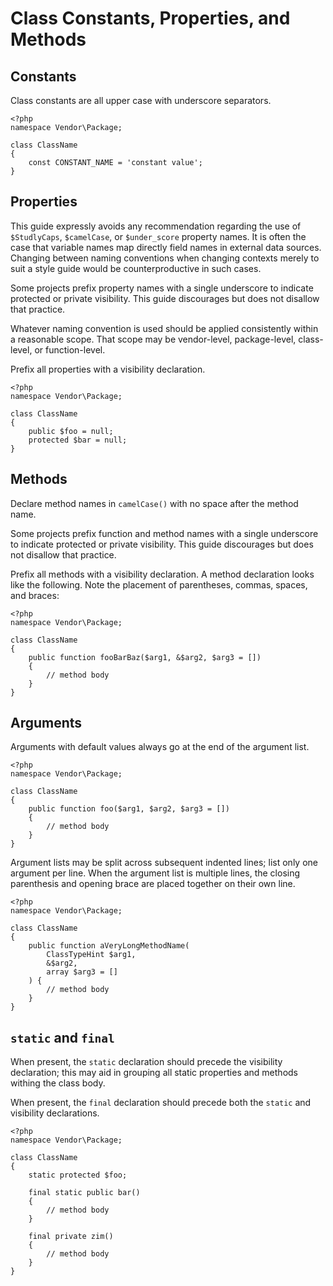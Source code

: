 Class Constants, Properties, and Methods
========================================

Constants
---------

Class constants are all upper case with underscore separators.

    <?php
    namespace Vendor\Package;

    class ClassName
    {
        const CONSTANT_NAME = 'constant value';
    }


Properties
----------

This guide expressly avoids any recommendation regarding the use of
`$StudlyCaps`, `$camelCase`, or `$under_score` property names. It
is often the case that variable names map directly field names in external
data sources. Changing between naming conventions when changing contexts
merely to suit a style guide would be counterproductive in such cases.

Some projects prefix property names with a single underscore to indicate
protected or private visibility. This guide discourages but does not disallow
that practice.

Whatever naming convention is used should be applied consistently within a
reasonable scope. That scope may be vendor-level, package-level, class-level,
or function-level.

Prefix all properties with a visibility declaration.

    <?php
    namespace Vendor\Package;
    
    class ClassName
    {
        public $foo = null;
        protected $bar = null;
    }


Methods
-------

Declare method names in `camelCase()` with no space after the method name.

Some projects prefix function and method names with a single underscore to
indicate protected or private visibility. This guide discourages but does
not disallow that practice.

Prefix all methods with a visibility declaration. A method declaration looks
like the following. Note the placement of parentheses, commas, spaces, and
braces:

    <?php
    namespace Vendor\Package;
    
    class ClassName
    {
        public function fooBarBaz($arg1, &$arg2, $arg3 = [])
        {
            // method body
        }
    }
    

Arguments
---------

Arguments with default values always go at the end of the argument list.

    <?php
    namespace Vendor\Package;
    
    class ClassName
    {
        public function foo($arg1, $arg2, $arg3 = [])
        {
            // method body
        }
    }
    
Argument lists may be split across subsequent indented lines; list only one
argument per line. When the argument list is multiple lines, the closing
parenthesis and opening brace are placed together on their own line.

    <?php
    namespace Vendor\Package;
    
    class ClassName
    {
        public function aVeryLongMethodName(
            ClassTypeHint $arg1,
            &$arg2,
            array $arg3 = []
        ) {
            // method body
        }
    }


`static` and `final`
--------------------

When present, the `static` declaration should precede the visibility declaration; this may aid in grouping all static properties and methods withing the class body.

When present, the `final` declaration should precede both the `static` and visibility declarations.

    <?php
    namespace Vendor\Package;
    
    class ClassName
    {
        static protected $foo;
        
        final static public bar()
        {
            // method body
        }
        
        final private zim()
        {
            // method body
        }
    }
